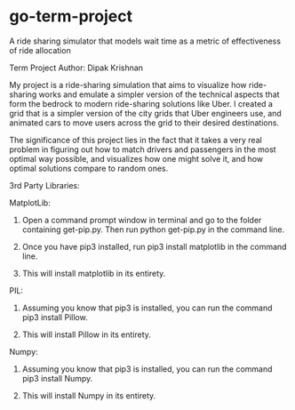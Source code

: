 # go-term-project
A ride sharing simulator that models wait time as a metric of effectiveness of ride allocation

Term Project Author: Dipak Krishnan 

My project is a ride-sharing simulation that aims to visualize how ride-sharing works and emulate a simpler version of the technical aspects that form the bedrock to modern ride-sharing solutions like Uber. I created a grid that is a simpler version of the city grids that Uber engineers use, and animated cars to move users across the grid to their desired destinations. 

The significance of this project lies in the fact that it takes a very real problem in figuring out how to match drivers and passengers in the most optimal way possible, and visualizes how one might solve it, and how optimal solutions compare to random ones. 


3rd Party Libraries: 

MatplotLib: 

1. Open a command prompt window in terminal and go to the folder containing get-pip.py. Then run python get-pip.py in the command line. 

2. Once you have pip3 installed, run pip3 install matplotlib in the command line.  

3. This will install matplotlib in its entirety.

PIL:

1. Assuming you know that pip3 is installed, you can run the command pip3 install Pillow. 

2. This will install Pillow in its entirety. 

Numpy: 


1. Assuming you know that pip3 is installed, you can run the command pip3 install Numpy.

2. This will install Numpy in its entirety. 
